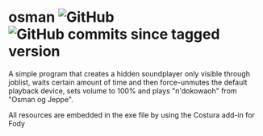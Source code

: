 # osman ![GitHub](https://img.shields.io/github/license/sabotack/osman) ![GitHub commits since tagged version](https://img.shields.io/github/commits-since/sabotack/osman/V1.0)

A simple program that creates a hidden soundplayer only visible through joblist, waits certain amount of time and then force-unmutes the default playback device, sets volume to 100% and plays "n'dokowaoh" from "Osman og Jeppe".

All resources are embedded in the exe file by using the Costura add-in for Fody

